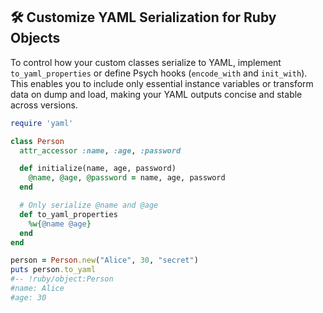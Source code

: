 ## 🛠️ Customize YAML Serialization for Ruby Objects

To control how your custom classes serialize to YAML, implement `to_yaml_properties` or define Psych hooks (`encode_with` and `init_with`). This enables you to include only essential instance variables or transform data on dump and load, making your YAML outputs concise and stable across versions.

```ruby
require 'yaml'

class Person
  attr_accessor :name, :age, :password

  def initialize(name, age, password)
    @name, @age, @password = name, age, password
  end

  # Only serialize @name and @age
  def to_yaml_properties
    %w{@name @age}
  end
end

person = Person.new("Alice", 30, "secret")
puts person.to_yaml
#-- !ruby/object:Person
#name: Alice
#age: 30
```